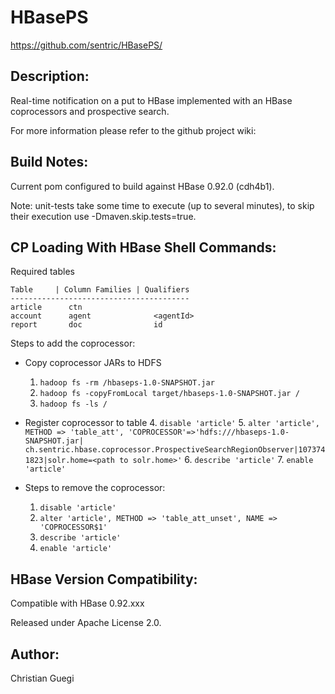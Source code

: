 HBasePS
=======
<https://github.com/sentric/HBasePS/>

Description:
------------
Real-time notification on a put to HBase implemented with an HBase coprocessors and prospective search.

For more information please refer to the github project wiki:

Build Notes:
------------
Current pom configured to build against HBase 0.92.0 (cdh4b1). 

Note: unit-tests take some time to execute (up to several minutes), to skip
their execution use -Dmaven.skip.tests=true.


CP Loading With HBase Shell Commands:
-------------------------------------

Required tables

    Table     | Column Families | Qualifiers
    ----------------------------------------
    article      ctn
    account      agent              <agentId>
    report       doc                id

Steps to add the coprocessor:

* Copy coprocessor JARs to HDFS
    1. `hadoop fs -rm /hbaseps-1.0-SNAPSHOT.jar`
    2. `hadoop fs -copyFromLocal target/hbaseps-1.0-SNAPSHOT.jar /`
    3. `hadoop fs -ls /`

* Register coprocessor to table
    4. `disable 'article'`
    5. `alter 'article', METHOD => 'table_att', 'COPROCESSOR'=>'hdfs:///hbaseps-1.0-SNAPSHOT.jar|`    
       `ch.sentric.hbase.coprocessor.ProspectiveSearchRegionObserver|1073741823|solr.home=<path to solr.home>'`
    6. `describe 'article'`
    7. `enable 'article'`

* Steps to remove the coprocessor:
    1. `disable 'article'`
    2. `alter 'article', METHOD => 'table_att_unset', NAME => 'COPROCESSOR$1'`
    3. `describe 'article'`
    4. `enable 'article'`

HBase Version Compatibility:
----------------------------
Compatible with HBase 0.92.xxx

Released under Apache License 2.0.

Author:
-------
Christian Guegi
